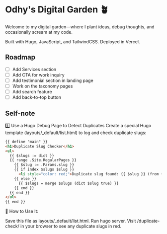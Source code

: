 # Odhy's Digital Garden 🪴

Welcome to my digital garden—where I plant ideas, debug thoughts, and occasionally scream at my code.

Built with Hugo, JavaScript, and TailwindCSS. Deployed in Vercel.

## Roadmap

- [ ] Add Services section
- [ ] Add CTA for work inquiry
- [ ] Add testimonial section in landing page
- [ ] Work on the taxonomy pages
- [ ] Add search feature
- [ ] Add back-to-top button

## Self-note

1️⃣ Use a Hugo Debug Page to Detect Duplicates
Create a special Hugo template (layouts/_default/list.html) to log and check duplicate slugs:

```html
{{ define "main" }}
<h1>Duplicate Slug Checker</h1>
<ul>
  {{ $slugs := dict }}
  {{ range .Site.RegularPages }}
    {{ $slug := .Params.slug }}
    {{ if index $slugs $slug }}
      <li style="color: red;">Duplicate slug found: {{ $slug }} (from {{ .RelPermalink }})</li>
    {{ else }}
      {{ $slugs = merge $slugs (dict $slug true) }}
    {{ end }}
  {{ end }}
</ul>
{{ end }}
```

📌 How to Use It:

Save this file as layouts/_default/list.html.
Run hugo server.
Visit /duplicate-check/ in your browser to see any duplicate slugs in red.
